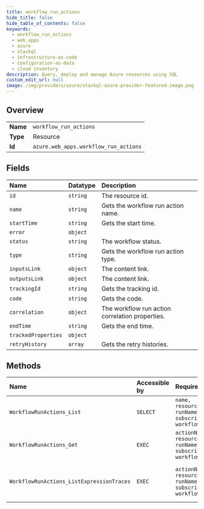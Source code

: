 ```yaml
---
title: workflow_run_actions
hide_title: false
hide_table_of_contents: false
keywords:
  - workflow_run_actions
  - web_apps
  - azure    
  - stackql
  - infrastructure-as-code
  - configuration-as-data
  - cloud inventory
description: Query, deploy and manage Azure resources using SQL
custom_edit_url: null
image: /img/providers/azure/stackql-azure-provider-featured-image.png
---
```

  
    

## Overview
<table><tbody>
<tr><td><b>Name</b></td><td><code>workflow_run_actions</code></td></tr>
<tr><td><b>Type</b></td><td>Resource</td></tr>
<tr><td><b>Id</b></td><td><code>azure.web_apps.workflow_run_actions</code></td></tr>
</tbody></table>

## Fields
| Name | Datatype | Description |
|:-----|:---------|:------------|
| `id` | `string` | The resource id. |
| `name` | `string` | Gets the workflow run action name. |
| `startTime` | `string` | Gets the start time. |
| `error` | `object` |  |
| `status` | `string` | The workflow status. |
| `type` | `string` | Gets the workflow run action type. |
| `inputsLink` | `object` | The content link. |
| `outputsLink` | `object` | The content link. |
| `trackingId` | `string` | Gets the tracking id. |
| `code` | `string` | Gets the code. |
| `correlation` | `object` | The workflow run action correlation properties. |
| `endTime` | `string` | Gets the end time. |
| `trackedProperties` | `object` |  |
| `retryHistory` | `array` | Gets the retry histories. |
## Methods
| Name | Accessible by | Required Params | Description |
|:-----|:--------------|:----------------|:------------|
| `WorkflowRunActions_List` | `SELECT` | `name, resourceGroupName, runName, subscriptionId, workflowName` | Gets a list of workflow run actions. |
| `WorkflowRunActions_Get` | `EXEC` | `actionName, name, resourceGroupName, runName, subscriptionId, workflowName` | Gets a workflow run action. |
| `WorkflowRunActions_ListExpressionTraces` | `EXEC` | `actionName, name, resourceGroupName, runName, subscriptionId, workflowName` | Lists a workflow run expression trace. |
